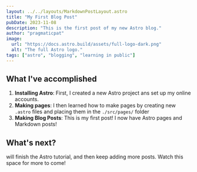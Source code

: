 ```yaml
---
layout: ../../layouts/MarkdownPostLayout.astro
title: "My First Blog Post"
pubDate: 2023-11-08
description: "This is the first post of my new Astro blog."
author: "pragmaticpat"
image:
  url: "https://docs.astro.build/assets/full-logo-dark.png"
  alt: "The full Astro logo."
tags: ["astro", "blogging", "learning in public"]
---
```


## What I've accomplished

1. **Installing Astro**: First, I created a new Astro project ans set up my online accounts.
1. **Making pages**: I then learned how to make pages by creating new `.astro` files and placing them in the `./src/pages/` folder
1. **Making Blog Posts**: This is my first post! I now have Astro pages and Markdown posts!

## What's next?

will finish the Astro tutorial, and then keep adding more posts. Watch this space for more to come!
